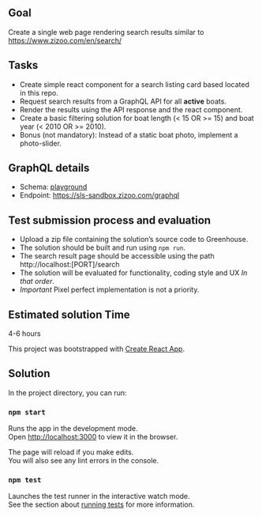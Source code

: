 ## Goal

Create a single web page rendering search results similar to https://www.zizoo.com/en/search/

## Tasks

- Create simple react component for a search listing card based located in this repo.
- Request search results from a GraphQL API for all **active** boats.
- Render the results using the API response and the react component.
- Create a basic filtering solution for boat length (< 15 OR >= 15) and boat year (< 2010 OR >= 2010).
- Bonus (not mandatory): Instead of a static boat photo, implement a photo-slider.

## GraphQL details

- Schema: [playground](https://sls-sandbox.zizoo.com/graphql)
- Endpoint: https://sls-sandbox.zizoo.com/graphql

## Test submission process and evaluation

- Upload a zip file containing the solution’s source code to Greenhouse.
- The solution should be built and run using `npm run`.
- The search result page should be accessible using the path http://localhost:[PORT]/search
- The solution will be evaluated for functionality, coding style and UX *In that order*.
- *Important* Pixel perfect implementation is not a priority.

## Estimated solution Time

4-6 hours

This project was bootstrapped with [Create React App](https://github.com/facebook/create-react-app).

## Solution

In the project directory, you can run:

### `npm start`

Runs the app in the development mode.<br />
Open [http://localhost:3000](http://localhost:3000) to view it in the browser.

The page will reload if you make edits.<br />
You will also see any lint errors in the console.

### `npm test`

Launches the test runner in the interactive watch mode.<br />
See the section about [running tests](https://facebook.github.io/create-react-app/docs/running-tests) for more information.
